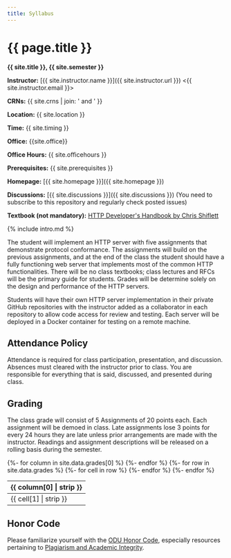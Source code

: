 ```yaml
---
title: Syllabus
---
```


# {{ page.title }}

**{{ site.title }}, {{ site.semester }}**

**Instructor:** [{{ site.instructor.name }}]({{ site.instructor.url }}) &lt;{{ site.instructor.email }}&gt;

**CRNs:** {{ site.crns | join: ' and ' }}

**Location:** {{ site.location }}

**Time:** {{ site.timing }}

**Office:** {{site.office}}

**Office Hours:** {{ site.officehours }}

**Prerequisites:** {{ site.prerequisites }}

**Homepage:** [{{ site.homepage }}]({{ site.homepage }})

**Discussions:** [{{ site.discussions }}]({{ site.discussions }}) (You need to subscribe to this repository and regularly check posted issues)

**Textbook (not mandatory):** [HTTP Developer's Handbook by Chris Shiflett](https://www.amazon.com/HTTP-Developers-Handbook-Chris-Shiflett/dp/0672324547)

{% include intro.md %}

The student will implement an HTTP server with five assignments that demonstrate protocol conformance.
The assignments will build on the previous assignments, and at the end of the class the student should have a fully functioning web server that implements most of the common HTTP functionalities.
There will be no class textbooks; class lectures and RFCs will be the primary guide for students.
Grades will be determine solely on the design and performance of the HTTP servers.

Students will have their own HTTP server implementation in their private GitHub repositories with the instructor added as a collaborator in each repository to allow code access for review and testing.
Each server will be deployed in a Docker container for testing on a remote machine.

## Attendance Policy

Attendance is required for class participation, presentation, and discussion.
Absences must cleared with the instructor prior to class.
You are responsible for everything that is said, discussed, and presented during class.

## Grading

The class grade will consist of 5 Assignments of 20 points each.
Each assignment will be demoed in class. Late assignments lose 3 points for every 24 hours they are late unless prior arrangements are made with the instructor.
Readings and assignment descriptions will be released on a rolling basis during the semester.

<table>
  <thead>
    <tr>
    {%- for column in site.data.grades[0] %}
      <th>{{ column[0] | strip }}</th>
    {%- endfor %}
    </tr>
  </thead>
  <tbody>
  {%- for row in site.data.grades %}
    <tr>
    {%- for cell in row %}
      <td>{{ cell[1] | strip }}</td>
    {%- endfor %}
    </tr>
  {%- endfor %}
  </tbody>
</table>

## Honor Code

Please familiarize yourself with the [ODU Honor Code](https://www.odu.edu/about/monarchcitizenship), especially resources pertaining to [Plagiarism and Academic Integrity](https://graduate.cs.odu.edu/resources/academic-integrity/).
